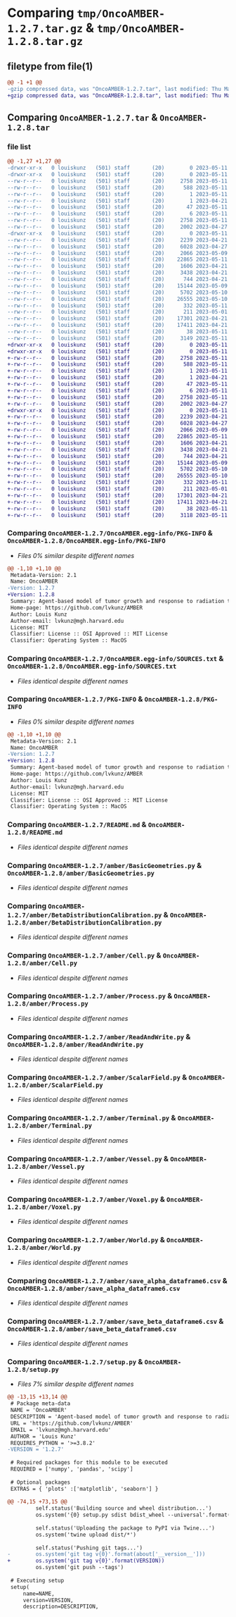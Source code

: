 # Comparing `tmp/OncoAMBER-1.2.7.tar.gz` & `tmp/OncoAMBER-1.2.8.tar.gz`

## filetype from file(1)

```diff
@@ -1 +1 @@
-gzip compressed data, was "OncoAMBER-1.2.7.tar", last modified: Thu May 11 15:39:27 2023, max compression
+gzip compressed data, was "OncoAMBER-1.2.8.tar", last modified: Thu May 11 15:40:22 2023, max compression
```

## Comparing `OncoAMBER-1.2.7.tar` & `OncoAMBER-1.2.8.tar`

### file list

```diff
@@ -1,27 +1,27 @@
-drwxr-xr-x   0 louiskunz   (501) staff       (20)        0 2023-05-11 15:39:27.569521 OncoAMBER-1.2.7/
-drwxr-xr-x   0 louiskunz   (501) staff       (20)        0 2023-05-11 15:39:27.479605 OncoAMBER-1.2.7/OncoAMBER.egg-info/
--rw-r--r--   0 louiskunz   (501) staff       (20)     2758 2023-05-11 15:39:27.000000 OncoAMBER-1.2.7/OncoAMBER.egg-info/PKG-INFO
--rw-r--r--   0 louiskunz   (501) staff       (20)      588 2023-05-11 15:39:27.000000 OncoAMBER-1.2.7/OncoAMBER.egg-info/SOURCES.txt
--rw-r--r--   0 louiskunz   (501) staff       (20)        1 2023-05-11 15:39:27.000000 OncoAMBER-1.2.7/OncoAMBER.egg-info/dependency_links.txt
--rw-r--r--   0 louiskunz   (501) staff       (20)        1 2023-04-21 16:40:31.000000 OncoAMBER-1.2.7/OncoAMBER.egg-info/not-zip-safe
--rw-r--r--   0 louiskunz   (501) staff       (20)       47 2023-05-11 15:39:27.000000 OncoAMBER-1.2.7/OncoAMBER.egg-info/requires.txt
--rw-r--r--   0 louiskunz   (501) staff       (20)        6 2023-05-11 15:39:27.000000 OncoAMBER-1.2.7/OncoAMBER.egg-info/top_level.txt
--rw-r--r--   0 louiskunz   (501) staff       (20)     2758 2023-05-11 15:39:27.569222 OncoAMBER-1.2.7/PKG-INFO
--rw-r--r--   0 louiskunz   (501) staff       (20)     2002 2023-04-27 16:58:04.000000 OncoAMBER-1.2.7/README.md
-drwxr-xr-x   0 louiskunz   (501) staff       (20)        0 2023-05-11 15:39:27.567741 OncoAMBER-1.2.7/amber/
--rw-r--r--   0 louiskunz   (501) staff       (20)     2239 2023-04-21 16:39:43.000000 OncoAMBER-1.2.7/amber/BasicGeometries.py
--rw-r--r--   0 louiskunz   (501) staff       (20)     6028 2023-04-27 16:58:04.000000 OncoAMBER-1.2.7/amber/BetaDistributionCalibration.py
--rw-r--r--   0 louiskunz   (501) staff       (20)     2066 2023-05-09 16:56:51.000000 OncoAMBER-1.2.7/amber/Cell.py
--rw-r--r--   0 louiskunz   (501) staff       (20)    22865 2023-05-11 15:06:44.000000 OncoAMBER-1.2.7/amber/Process.py
--rw-r--r--   0 louiskunz   (501) staff       (20)     1606 2023-04-21 19:04:46.000000 OncoAMBER-1.2.7/amber/ReadAndWrite.py
--rw-r--r--   0 louiskunz   (501) staff       (20)     3438 2023-04-21 16:39:43.000000 OncoAMBER-1.2.7/amber/ScalarField.py
--rw-r--r--   0 louiskunz   (501) staff       (20)      744 2023-04-21 16:39:43.000000 OncoAMBER-1.2.7/amber/Terminal.py
--rw-r--r--   0 louiskunz   (501) staff       (20)    15144 2023-05-09 14:51:38.000000 OncoAMBER-1.2.7/amber/Vessel.py
--rw-r--r--   0 louiskunz   (501) staff       (20)     5702 2023-05-10 21:23:03.000000 OncoAMBER-1.2.7/amber/Voxel.py
--rw-r--r--   0 louiskunz   (501) staff       (20)    26555 2023-05-10 22:10:54.000000 OncoAMBER-1.2.7/amber/World.py
--rw-r--r--   0 louiskunz   (501) staff       (20)      332 2023-05-11 15:37:23.000000 OncoAMBER-1.2.7/amber/__init__.py
--rw-r--r--   0 louiskunz   (501) staff       (20)      211 2023-05-01 16:41:03.000000 OncoAMBER-1.2.7/amber/config.py
--rw-r--r--   0 louiskunz   (501) staff       (20)    17301 2023-04-21 16:39:43.000000 OncoAMBER-1.2.7/amber/save_alpha_dataframe6.csv
--rw-r--r--   0 louiskunz   (501) staff       (20)    17411 2023-04-21 16:39:43.000000 OncoAMBER-1.2.7/amber/save_beta_dataframe6.csv
--rw-r--r--   0 louiskunz   (501) staff       (20)       38 2023-05-11 15:39:27.569600 OncoAMBER-1.2.7/setup.cfg
--rw-r--r--   0 louiskunz   (501) staff       (20)     3149 2023-05-11 15:39:24.000000 OncoAMBER-1.2.7/setup.py
+drwxr-xr-x   0 louiskunz   (501) staff       (20)        0 2023-05-11 15:40:22.106850 OncoAMBER-1.2.8/
+drwxr-xr-x   0 louiskunz   (501) staff       (20)        0 2023-05-11 15:40:22.014578 OncoAMBER-1.2.8/OncoAMBER.egg-info/
+-rw-r--r--   0 louiskunz   (501) staff       (20)     2758 2023-05-11 15:40:21.000000 OncoAMBER-1.2.8/OncoAMBER.egg-info/PKG-INFO
+-rw-r--r--   0 louiskunz   (501) staff       (20)      588 2023-05-11 15:40:22.000000 OncoAMBER-1.2.8/OncoAMBER.egg-info/SOURCES.txt
+-rw-r--r--   0 louiskunz   (501) staff       (20)        1 2023-05-11 15:40:21.000000 OncoAMBER-1.2.8/OncoAMBER.egg-info/dependency_links.txt
+-rw-r--r--   0 louiskunz   (501) staff       (20)        1 2023-04-21 16:40:31.000000 OncoAMBER-1.2.8/OncoAMBER.egg-info/not-zip-safe
+-rw-r--r--   0 louiskunz   (501) staff       (20)       47 2023-05-11 15:40:21.000000 OncoAMBER-1.2.8/OncoAMBER.egg-info/requires.txt
+-rw-r--r--   0 louiskunz   (501) staff       (20)        6 2023-05-11 15:40:21.000000 OncoAMBER-1.2.8/OncoAMBER.egg-info/top_level.txt
+-rw-r--r--   0 louiskunz   (501) staff       (20)     2758 2023-05-11 15:40:22.106468 OncoAMBER-1.2.8/PKG-INFO
+-rw-r--r--   0 louiskunz   (501) staff       (20)     2002 2023-04-27 16:58:04.000000 OncoAMBER-1.2.8/README.md
+drwxr-xr-x   0 louiskunz   (501) staff       (20)        0 2023-05-11 15:40:22.104848 OncoAMBER-1.2.8/amber/
+-rw-r--r--   0 louiskunz   (501) staff       (20)     2239 2023-04-21 16:39:43.000000 OncoAMBER-1.2.8/amber/BasicGeometries.py
+-rw-r--r--   0 louiskunz   (501) staff       (20)     6028 2023-04-27 16:58:04.000000 OncoAMBER-1.2.8/amber/BetaDistributionCalibration.py
+-rw-r--r--   0 louiskunz   (501) staff       (20)     2066 2023-05-09 16:56:51.000000 OncoAMBER-1.2.8/amber/Cell.py
+-rw-r--r--   0 louiskunz   (501) staff       (20)    22865 2023-05-11 15:06:44.000000 OncoAMBER-1.2.8/amber/Process.py
+-rw-r--r--   0 louiskunz   (501) staff       (20)     1606 2023-04-21 19:04:46.000000 OncoAMBER-1.2.8/amber/ReadAndWrite.py
+-rw-r--r--   0 louiskunz   (501) staff       (20)     3438 2023-04-21 16:39:43.000000 OncoAMBER-1.2.8/amber/ScalarField.py
+-rw-r--r--   0 louiskunz   (501) staff       (20)      744 2023-04-21 16:39:43.000000 OncoAMBER-1.2.8/amber/Terminal.py
+-rw-r--r--   0 louiskunz   (501) staff       (20)    15144 2023-05-09 14:51:38.000000 OncoAMBER-1.2.8/amber/Vessel.py
+-rw-r--r--   0 louiskunz   (501) staff       (20)     5702 2023-05-10 21:23:03.000000 OncoAMBER-1.2.8/amber/Voxel.py
+-rw-r--r--   0 louiskunz   (501) staff       (20)    26555 2023-05-10 22:10:54.000000 OncoAMBER-1.2.8/amber/World.py
+-rw-r--r--   0 louiskunz   (501) staff       (20)      332 2023-05-11 15:40:19.000000 OncoAMBER-1.2.8/amber/__init__.py
+-rw-r--r--   0 louiskunz   (501) staff       (20)      211 2023-05-01 16:41:03.000000 OncoAMBER-1.2.8/amber/config.py
+-rw-r--r--   0 louiskunz   (501) staff       (20)    17301 2023-04-21 16:39:43.000000 OncoAMBER-1.2.8/amber/save_alpha_dataframe6.csv
+-rw-r--r--   0 louiskunz   (501) staff       (20)    17411 2023-04-21 16:39:43.000000 OncoAMBER-1.2.8/amber/save_beta_dataframe6.csv
+-rw-r--r--   0 louiskunz   (501) staff       (20)       38 2023-05-11 15:40:22.106951 OncoAMBER-1.2.8/setup.cfg
+-rw-r--r--   0 louiskunz   (501) staff       (20)     3118 2023-05-11 15:40:19.000000 OncoAMBER-1.2.8/setup.py
```

### Comparing `OncoAMBER-1.2.7/OncoAMBER.egg-info/PKG-INFO` & `OncoAMBER-1.2.8/OncoAMBER.egg-info/PKG-INFO`

 * *Files 0% similar despite different names*

```diff
@@ -1,10 +1,10 @@
 Metadata-Version: 2.1
 Name: OncoAMBER
-Version: 1.2.7
+Version: 1.2.8
 Summary: Agent-based model of tumor growth and response to radiation therapy
 Home-page: https://github.com/lvkunz/AMBER
 Author: Louis Kunz
 Author-email: lvkunz@mgh.harvard.edu
 License: MIT
 Classifier: License :: OSI Approved :: MIT License
 Classifier: Operating System :: MacOS
```

### Comparing `OncoAMBER-1.2.7/OncoAMBER.egg-info/SOURCES.txt` & `OncoAMBER-1.2.8/OncoAMBER.egg-info/SOURCES.txt`

 * *Files identical despite different names*

### Comparing `OncoAMBER-1.2.7/PKG-INFO` & `OncoAMBER-1.2.8/PKG-INFO`

 * *Files 0% similar despite different names*

```diff
@@ -1,10 +1,10 @@
 Metadata-Version: 2.1
 Name: OncoAMBER
-Version: 1.2.7
+Version: 1.2.8
 Summary: Agent-based model of tumor growth and response to radiation therapy
 Home-page: https://github.com/lvkunz/AMBER
 Author: Louis Kunz
 Author-email: lvkunz@mgh.harvard.edu
 License: MIT
 Classifier: License :: OSI Approved :: MIT License
 Classifier: Operating System :: MacOS
```

### Comparing `OncoAMBER-1.2.7/README.md` & `OncoAMBER-1.2.8/README.md`

 * *Files identical despite different names*

### Comparing `OncoAMBER-1.2.7/amber/BasicGeometries.py` & `OncoAMBER-1.2.8/amber/BasicGeometries.py`

 * *Files identical despite different names*

### Comparing `OncoAMBER-1.2.7/amber/BetaDistributionCalibration.py` & `OncoAMBER-1.2.8/amber/BetaDistributionCalibration.py`

 * *Files identical despite different names*

### Comparing `OncoAMBER-1.2.7/amber/Cell.py` & `OncoAMBER-1.2.8/amber/Cell.py`

 * *Files identical despite different names*

### Comparing `OncoAMBER-1.2.7/amber/Process.py` & `OncoAMBER-1.2.8/amber/Process.py`

 * *Files identical despite different names*

### Comparing `OncoAMBER-1.2.7/amber/ReadAndWrite.py` & `OncoAMBER-1.2.8/amber/ReadAndWrite.py`

 * *Files identical despite different names*

### Comparing `OncoAMBER-1.2.7/amber/ScalarField.py` & `OncoAMBER-1.2.8/amber/ScalarField.py`

 * *Files identical despite different names*

### Comparing `OncoAMBER-1.2.7/amber/Terminal.py` & `OncoAMBER-1.2.8/amber/Terminal.py`

 * *Files identical despite different names*

### Comparing `OncoAMBER-1.2.7/amber/Vessel.py` & `OncoAMBER-1.2.8/amber/Vessel.py`

 * *Files identical despite different names*

### Comparing `OncoAMBER-1.2.7/amber/Voxel.py` & `OncoAMBER-1.2.8/amber/Voxel.py`

 * *Files identical despite different names*

### Comparing `OncoAMBER-1.2.7/amber/World.py` & `OncoAMBER-1.2.8/amber/World.py`

 * *Files identical despite different names*

### Comparing `OncoAMBER-1.2.7/amber/save_alpha_dataframe6.csv` & `OncoAMBER-1.2.8/amber/save_alpha_dataframe6.csv`

 * *Files identical despite different names*

### Comparing `OncoAMBER-1.2.7/amber/save_beta_dataframe6.csv` & `OncoAMBER-1.2.8/amber/save_beta_dataframe6.csv`

 * *Files identical despite different names*

### Comparing `OncoAMBER-1.2.7/setup.py` & `OncoAMBER-1.2.8/setup.py`

 * *Files 7% similar despite different names*

```diff
@@ -13,15 +13,14 @@
 # Package meta-data
 NAME = 'OncoAMBER'
 DESCRIPTION = 'Agent-based model of tumor growth and response to radiation therapy'
 URL = 'https://github.com/lvkunz/AMBER'
 EMAIL = 'lvkunz@mgh.harvard.edu'
 AUTHOR = 'Louis Kunz'
 REQUIRES_PYTHON = '>=3.8.2'
-VERSION = '1.2.7'
 
 # Required packages for this module to be executed
 REQUIRED = ['numpy', 'pandas', 'scipy']
 
 # Optional packages
 EXTRAS = { 'plots' :['matplotlib', 'seaborn'] }
 
@@ -74,15 +73,15 @@
         self.status('Building source and wheel distribution...')
         os.system('{0} setup.py sdist bdist_wheel --universal'.format(sys.executable))
 
         self.status('Uploading the package to PyPI via Twine...')
         os.system('twine upload dist/*')
 
         self.status('Pushing git tags...')
-        os.system('git tag v{0}'.format(about['__version__']))
+        os.system('git tag v{0}'.format(VERSION))
         os.system('git push --tags')
 
 # Executing setup
 setup(
     name=NAME,
     version=VERSION,
     description=DESCRIPTION,
```

